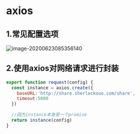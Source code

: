 # axios

## 1.常见配置选项

![image-20200623085356140](https://cdn.jsdelivr.net/gh/Sherlockouo/PicBase/img/learn/image-20200623085356140.png)

## 2.使用axios对网络请求进行封装

```js
export function request(config) {
  const instance = axios.create({
    baseURL:'http://share.sherlockouo.com/share',
    timeout:5000
  })

  //因为instance本身是一个promise
  return instance(config)
}

```

